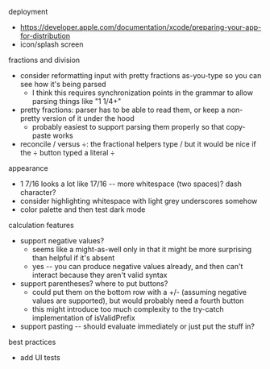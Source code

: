 deployment
- https://developer.apple.com/documentation/xcode/preparing-your-app-for-distribution
- icon/splash screen

fractions and division
- consider reformatting input with pretty fractions as-you-type so you can see how it's being parsed
    - I think this requires synchronization points in the grammar to allow parsing things like "1 1/4+"
- pretty fractions: parser has to be able to read them, or keep a non-pretty version of it under the hood
    - probably easiest to support parsing them properly so that copy-paste works
- reconcile / versus ÷: the fractional helpers type / but it would be nice if the ÷ button typed a literal ÷

appearance
- 1 7/16 looks a lot like 17/16 -- more whitespace (two spaces)? dash character?
- consider highlighting whitespace with light grey underscores somehow
- color palette and then test dark mode

calculation features
- support negative values?
    - seems like a might-as-well only in that it might be more surprising than helpful if it's absent
    - yes -- you can produce negative values already, and then can't interact because they aren't valid syntax
- support parentheses? where to put buttons?
    - could put them on the bottom row with a +/- (assuming negative values are supported), but would probably need a fourth button
    - this might introduce too much complexity to the try-catch implementation of isValidPrefix
- support pasting -- should evaluate immediately or just put the stuff in?

best practices
- add UI tests

